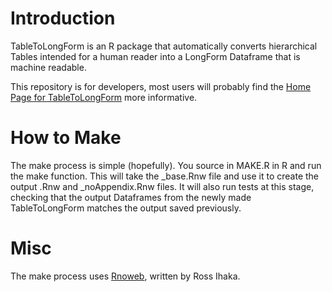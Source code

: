 # Introduction
TableToLongForm is an R package that automatically converts
hierarchical Tables intended for a human reader into a LongForm
Dataframe that is machine readable.

This repository is for developers, most users will probably find the
[Home Page for
TableToLongForm](https://www.stat.auckland.ac.nz/~joh024/Research/TableToLongForm/)
more informative.

# How to Make
The make process is simple (hopefully). You source in MAKE.R in R and
run the make function. This will take the _base.Rnw file and use it to
create the output .Rnw and _noAppendix.Rnw files. It will also run
tests at this stage, checking that the output Dataframes from the
newly made TableToLongForm matches the output saved previously.

# Misc
The make process uses
[Rnoweb](https://www.stat.auckland.ac.nz/~ihaka/software/Rnoweb/Rnoweb.html),
written by Ross Ihaka.